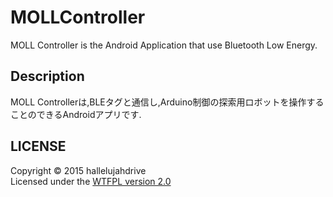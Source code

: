 # MOLLController
MOLL Controller is the Android Application that use Bluetooth Low Energy.

## Description
MOLL Controllerは,BLEタグと通信し,Arduino制御の探索用ロボットを操作することのできるAndroidアプリです.

## LICENSE
Copyright &copy; 2015 hallelujahdrive  
Licensed under the [WTFPL version 2.0](http://www.wtfpl.net/txt/copying)
